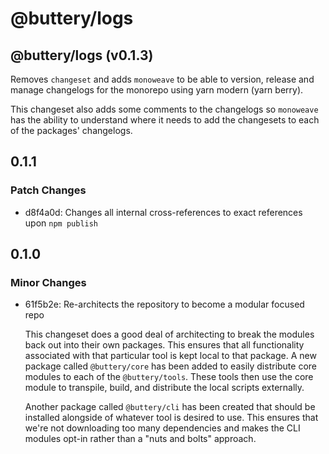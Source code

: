 # @buttery/logs

<!-- MONOWEAVE:BELOW -->

## @buttery/logs (v0.1.3) <a name="0.1.3"></a>

Removes `changeset` and adds `monoweave` to be able to version, release and manage changelogs for the monorepo using yarn modern (yarn berry).

This changeset also adds some comments to the changelogs so `monoweave` has the ability to understand where it needs to add the changesets to each of the packages' changelogs.



## 0.1.1

### Patch Changes

- d8f4a0d: Changes all internal cross-references to exact references upon `npm publish`

## 0.1.0

### Minor Changes

- 61f5b2e: Re-architects the repository to become a modular focused repo

  This changeset does a good deal of architecting to break the modules back out into their own packages. This ensures that all functionality associated with that particular tool is kept local to that package. A new package called `@buttery/core` has been added to easily distribute core modules to each of the `@buttery/tools`. These tools then use the core module to transpile, build, and distribute the local scripts externally.

  Another package called `@buttery/cli` has been created that should be installed alongside of whatever tool is desired to use. This ensures that we're not downloading too many dependencies and makes the CLI modules opt-in rather than a "nuts and bolts" approach.
